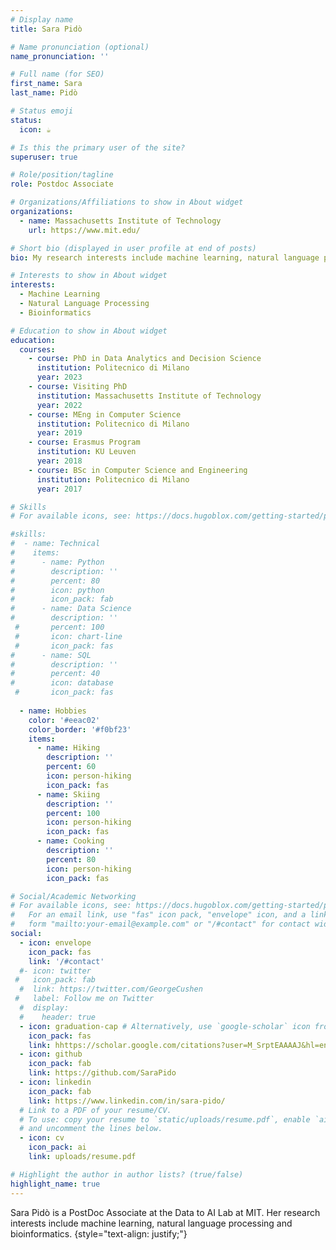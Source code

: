 ```yaml
---
# Display name
title: Sara Pidò

# Name pronunciation (optional)
name_pronunciation: ''

# Full name (for SEO)
first_name: Sara
last_name: Pidò

# Status emoji
status:
  icon: ☕️

# Is this the primary user of the site?
superuser: true

# Role/position/tagline
role: Postdoc Associate

# Organizations/Affiliations to show in About widget
organizations:
  - name: Massachusetts Institute of Technology
    url: https://www.mit.edu/

# Short bio (displayed in user profile at end of posts)
bio: My research interests include machine learning, natural language processing and bioinformatics.

# Interests to show in About widget
interests:
  - Machine Learning
  - Natural Language Processing
  - Bioinformatics

# Education to show in About widget
education:
  courses:
    - course: PhD in Data Analytics and Decision Science
      institution: Politecnico di Milano
      year: 2023
    - course: Visiting PhD 
      institution: Massachusetts Institute of Technology
      year: 2022
    - course: MEng in Computer Science
      institution: Politecnico di Milano
      year: 2019
    - course: Erasmus Program
      institution: KU Leuven
      year: 2018
    - course: BSc in Computer Science and Engineering
      institution: Politecnico di Milano
      year: 2017

# Skills
# For available icons, see: https://docs.hugoblox.com/getting-started/page-builder/#icons

#skills:
#  - name: Technical
#    items:
#      - name: Python
#        description: ''
#        percent: 80
#        icon: python
#        icon_pack: fab
#      - name: Data Science
#        description: ''
 #       percent: 100
 #       icon: chart-line
 #       icon_pack: fas
#      - name: SQL
#        description: ''
#        percent: 40
#        icon: database
 #       icon_pack: fas
        
  - name: Hobbies
    color: '#eeac02'
    color_border: '#f0bf23'
    items:
      - name: Hiking
        description: ''
        percent: 60
        icon: person-hiking
        icon_pack: fas
      - name: Skiing
        description: ''
        percent: 100
        icon: person-hiking
        icon_pack: fas
      - name: Cooking
        description: ''
        percent: 80
        icon: person-hiking
        icon_pack: fas

# Social/Academic Networking
# For available icons, see: https://docs.hugoblox.com/getting-started/page-builder/#icons
#   For an email link, use "fas" icon pack, "envelope" icon, and a link in the
#   form "mailto:your-email@example.com" or "/#contact" for contact widget.
social:
  - icon: envelope
    icon_pack: fas
    link: '/#contact'
  #- icon: twitter
 #   icon_pack: fab
  #  link: https://twitter.com/GeorgeCushen
 #   label: Follow me on Twitter
  #  display:
  #    header: true
  - icon: graduation-cap # Alternatively, use `google-scholar` icon from `ai` icon pack
    icon_pack: fas
    link: hhttps://scholar.google.com/citations?user=M_SrptEAAAAJ&hl=en
  - icon: github
    icon_pack: fab
    link: https://github.com/SaraPido
  - icon: linkedin
    icon_pack: fab
    link: https://www.linkedin.com/in/sara-pido/
  # Link to a PDF of your resume/CV.
  # To use: copy your resume to `static/uploads/resume.pdf`, enable `ai` icons in `params.yaml`,
  # and uncomment the lines below.
  - icon: cv
    icon_pack: ai
    link: uploads/resume.pdf

# Highlight the author in author lists? (true/false)
highlight_name: true
---
```


Sara Pidò is a PostDoc Associate at the Data to AI Lab at MIT. Her research interests include machine learning, natural language processing and bioinformatics. 
{style="text-align: justify;"}
